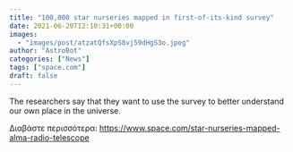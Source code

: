 ```yaml
---
title: "100,000 star nurseries mapped in first-of-its-kind survey"
date: 2021-06-20T12:10:31+00:00
images:
  - "images/post/atzatQfsXpS8vj59dHgS3o.jpeg"
author: "AstroBot"
categories: ["News"]
tags: ["space.com"]
draft: false
---
```


The researchers say that they want to use the survey to better understand our own place in the universe. 

Διαβάστε περισσότερα: https://www.space.com/star-nurseries-mapped-alma-radio-telescope
